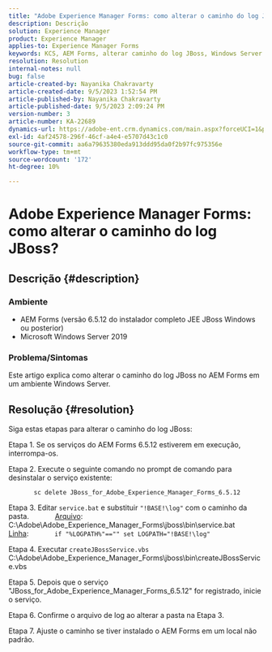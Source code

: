 ```yaml
---
title: "Adobe Experience Manager Forms: como alterar o caminho do log JBoss?"
description: Descrição
solution: Experience Manager
product: Experience Manager
applies-to: Experience Manager Forms
keywords: KCS, AEM Forms, alterar caminho do log JBoss, Windows Server
resolution: Resolution
internal-notes: null
bug: false
article-created-by: Nayanika Chakravarty
article-created-date: 9/5/2023 1:52:54 PM
article-published-by: Nayanika Chakravarty
article-published-date: 9/5/2023 2:09:24 PM
version-number: 3
article-number: KA-22689
dynamics-url: https://adobe-ent.crm.dynamics.com/main.aspx?forceUCI=1&pagetype=entityrecord&etn=knowledgearticle&id=433d107d-f34b-ee11-be6e-6045bd006c82
exl-id: 4af24578-296f-46cf-a4e4-e5707d43c1c0
source-git-commit: aa6a79635380eda913ddd95da0f2b97fc975356e
workflow-type: tm+mt
source-wordcount: '172'
ht-degree: 10%

---
```


# Adobe Experience Manager Forms: como alterar o caminho do log JBoss?

## Descrição {#description}


### Ambiente

- AEM Forms (versão 6.5.12 do instalador completo JEE JBoss Windows ou posterior)
- Microsoft Windows Server 2019


### Problema/Sintomas

Este artigo explica como alterar o caminho do log JBoss no AEM Forms em um ambiente Windows Server.


## Resolução {#resolution}


Siga estas etapas para alterar o caminho do log JBoss:

Etapa 1. Se os serviços do AEM Forms 6.5.12 estiverem em execução, interrompa-os.

Etapa 2. Execute o seguinte comando no prompt de comando para desinstalar o serviço existente:

`       sc delete JBoss_for_Adobe_Experience_Manager_Forms_6.5.12`

Etapa 3. Editar `service.bat` e substituir `"!BASE!\log"` com o caminho da pasta.
            <u>Arquivo</u>: C:\Adobe\Adobe_Experience_Manager_Forms\jboss\bin\service.bat
            <u>Linha</u>:
            `if "%LOGPATH%"=="" set LOGPATH="!BASE!\log"`

Etapa 4. Executar `createJBossService.vbs`
            C:\Adobe\Adobe_Experience_Manager_Forms\jboss\bin\createJBossService.vbs

Etapa 5. Depois que o serviço &quot;JBoss_for_Adobe_Experience_Manager_Forms_6.5.12&quot; for registrado, inicie o serviço.

Etapa 6. Confirme o arquivo de log ao alterar a pasta na Etapa 3.

Etapa 7. Ajuste o caminho se tiver instalado o AEM Forms em um local não padrão.

